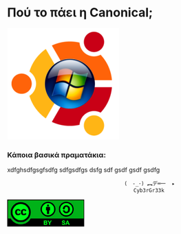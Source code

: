 
# Πού το πάει η Canonical; 



![](A_New_Love_Is_Born.png)



### Κάποια βασικά πραματάκια: 

xdfghsdfgsgfsdfg
sdfgsdfgs
dsfg
sdf
gsdf
gsdf
gsdfg



                                          (　-_･) ︻デ═一  ▸
                                             Cyb3rGr33k



![](CC_BY_SA.png)






